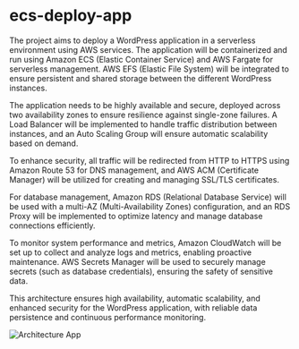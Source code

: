 # ecs-deploy-app
The project aims to deploy a WordPress application in a serverless environment using AWS services. The application will be containerized and run using Amazon ECS (Elastic Container Service) and AWS Fargate for serverless management. AWS EFS (Elastic File System) will be integrated to ensure persistent and shared storage between the different WordPress instances.

The application needs to be highly available and secure, deployed across two availability zones to ensure resilience against single-zone failures. A Load Balancer will be implemented to handle traffic distribution between instances, and an Auto Scaling Group will ensure automatic scalability based on demand.

To enhance security, all traffic will be redirected from HTTP to HTTPS using Amazon Route 53 for DNS management, and AWS ACM (Certificate Manager) will be utilized for creating and managing SSL/TLS certificates.

For database management, Amazon RDS (Relational Database Service) will be used with a multi-AZ (Multi-Availability Zones) configuration, and an RDS Proxy will be implemented to optimize latency and manage database connections efficiently.

To monitor system performance and metrics, Amazon CloudWatch will be set up to collect and analyze logs and metrics, enabling proactive maintenance. AWS Secrets Manager will be used to securely manage secrets (such as database credentials), ensuring the safety of sensitive data.

This architecture ensures high availability, automatic scalability, and enhanced security for the WordPress application, with reliable data persistence and continuous performance monitoring.


![Architecture App](https://github.com/user-attachments/assets/8cc77043-fb4c-4cbc-903c-0a01eda9f4d0)
